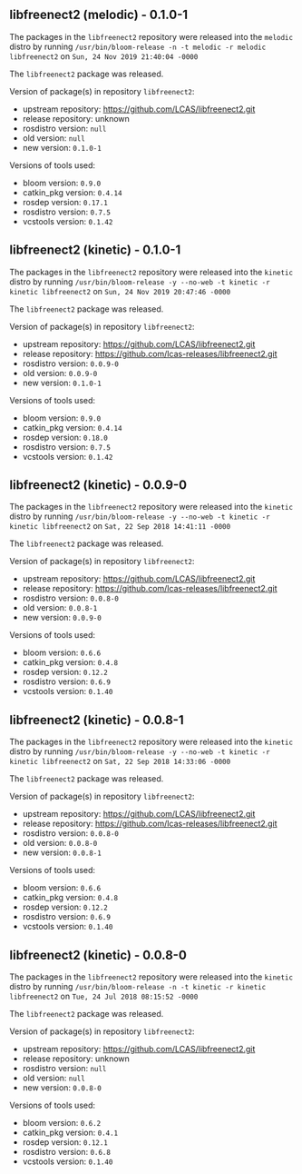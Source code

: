 ## libfreenect2 (melodic) - 0.1.0-1

The packages in the `libfreenect2` repository were released into the `melodic` distro by running `/usr/bin/bloom-release -n -t melodic -r melodic libfreenect2` on `Sun, 24 Nov 2019 21:40:04 -0000`

The `libfreenect2` package was released.

Version of package(s) in repository `libfreenect2`:

- upstream repository: https://github.com/LCAS/libfreenect2.git
- release repository: unknown
- rosdistro version: `null`
- old version: `null`
- new version: `0.1.0-1`

Versions of tools used:

- bloom version: `0.9.0`
- catkin_pkg version: `0.4.14`
- rosdep version: `0.17.1`
- rosdistro version: `0.7.5`
- vcstools version: `0.1.42`


## libfreenect2 (kinetic) - 0.1.0-1

The packages in the `libfreenect2` repository were released into the `kinetic` distro by running `/usr/bin/bloom-release -y --no-web -t kinetic -r kinetic libfreenect2` on `Sun, 24 Nov 2019 20:47:46 -0000`

The `libfreenect2` package was released.

Version of package(s) in repository `libfreenect2`:

- upstream repository: https://github.com/LCAS/libfreenect2.git
- release repository: https://github.com/lcas-releases/libfreenect2.git
- rosdistro version: `0.0.9-0`
- old version: `0.0.9-0`
- new version: `0.1.0-1`

Versions of tools used:

- bloom version: `0.9.0`
- catkin_pkg version: `0.4.14`
- rosdep version: `0.18.0`
- rosdistro version: `0.7.5`
- vcstools version: `0.1.42`


## libfreenect2 (kinetic) - 0.0.9-0

The packages in the `libfreenect2` repository were released into the `kinetic` distro by running `/usr/bin/bloom-release -y --no-web -t kinetic -r kinetic libfreenect2` on `Sat, 22 Sep 2018 14:41:11 -0000`

The `libfreenect2` package was released.

Version of package(s) in repository `libfreenect2`:

- upstream repository: https://github.com/LCAS/libfreenect2.git
- release repository: https://github.com/lcas-releases/libfreenect2.git
- rosdistro version: `0.0.8-0`
- old version: `0.0.8-1`
- new version: `0.0.9-0`

Versions of tools used:

- bloom version: `0.6.6`
- catkin_pkg version: `0.4.8`
- rosdep version: `0.12.2`
- rosdistro version: `0.6.9`
- vcstools version: `0.1.40`


## libfreenect2 (kinetic) - 0.0.8-1

The packages in the `libfreenect2` repository were released into the `kinetic` distro by running `/usr/bin/bloom-release -y --no-web -t kinetic -r kinetic libfreenect2` on `Sat, 22 Sep 2018 14:33:06 -0000`

The `libfreenect2` package was released.

Version of package(s) in repository `libfreenect2`:

- upstream repository: https://github.com/LCAS/libfreenect2.git
- release repository: https://github.com/lcas-releases/libfreenect2.git
- rosdistro version: `0.0.8-0`
- old version: `0.0.8-0`
- new version: `0.0.8-1`

Versions of tools used:

- bloom version: `0.6.6`
- catkin_pkg version: `0.4.8`
- rosdep version: `0.12.2`
- rosdistro version: `0.6.9`
- vcstools version: `0.1.40`


## libfreenect2 (kinetic) - 0.0.8-0

The packages in the `libfreenect2` repository were released into the `kinetic` distro by running `/usr/bin/bloom-release -n -t kinetic -r kinetic libfreenect2` on `Tue, 24 Jul 2018 08:15:52 -0000`

The `libfreenect2` package was released.

Version of package(s) in repository `libfreenect2`:

- upstream repository: https://github.com/LCAS/libfreenect2.git
- release repository: unknown
- rosdistro version: `null`
- old version: `null`
- new version: `0.0.8-0`

Versions of tools used:

- bloom version: `0.6.2`
- catkin_pkg version: `0.4.1`
- rosdep version: `0.12.1`
- rosdistro version: `0.6.8`
- vcstools version: `0.1.40`


